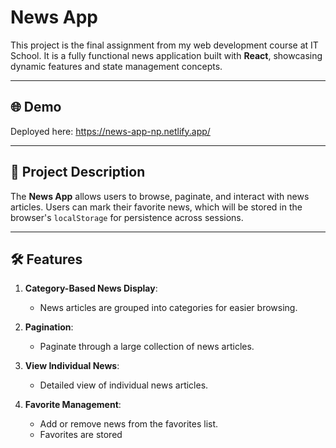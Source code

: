 # **News App**

This project is the final assignment from my web development course at IT School. It is a fully functional news application built with **React**, showcasing dynamic features and state management concepts.

---

## 🌐 **Demo**

Deployed here: https://news-app-np.netlify.app/

---

## 📜 **Project Description**

The **News App** allows users to browse, paginate, and interact with news articles. Users can mark their favorite news, which will be stored in the browser's `localStorage` for persistence across sessions.

---

## 🛠️ **Features**

1. **Category-Based News Display**:

   - News articles are grouped into categories for easier browsing.

2. **Pagination**:

   - Paginate through a large collection of news articles.

3. **View Individual News**:

   - Detailed view of individual news articles.

4. **Favorite Management**:
   - Add or remove news from the favorites list.
   - Favorites are stored
